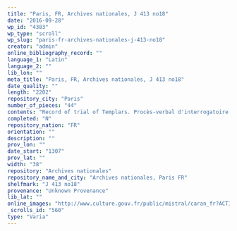 ```yaml
---
title: "Paris, FR, Archives nationales, J 413 no18"
date: "2016-09-28"
wp_id: "4383"
wp_type: "scroll"
wp_slug: "paris-fr-archives-nationales-j-413-no18"
creator: "admin"
online_bibliography_record: ""
language_1: "Latin"
language_2: ""
lib_lon: ""
meta_title: "Paris, FR, Archives nationales, J 413 no18"
date_quality: ""
length: "2202"
repository_city: "Paris"
number_of_pieces: "44"
contents: "Record of trial of Templars. Procès-verbal d'interrogatoire des templiers à Paris du 19 octobre au 24 novembre 1307. Longer version in the Vatican."
completed: "N"
repository_nation: "FR"
orientation: ""
description: ""
prov_lon: ""
date_start: "1307"
prov_lat: ""
width: "38"
repository: "Archives nationales"
repository_name_and_city: "Archives nationales, Paris FR"
shelfmark: "J 413 no18"
provenance: "Unknown Provenance"
lib_lat: ""
online_images: "http://www.culture.gouv.fr/public/mistral/caran_fr?ACTION=RETROUVER&FIELD_9=NOMDOS&VALUE_9=templiers&NUMBER=1&GRP=0&REQ=%28%28templiers%29%20%3aNOMDOS%20%29&USRNAME=nobody&USRPWD=4%24%2534P&SPEC=9&SYN=1&IMLY=&MAX1=1&MAX2=1&MAX3=100&DOM=All"
_scrolls_id: "560"
type: "Varia"
---
```




